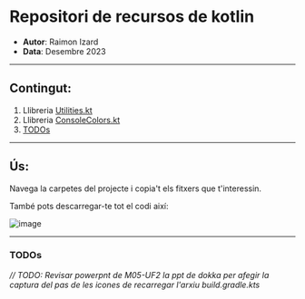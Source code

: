 # Repositori de recursos de kotlin
- **Autor**: Raimon Izard
- **Data**: Desembre 2023

---
## Contingut:
1. Llibreria [Utilities.kt](https://github.com/raimonizard/kotlin/blob/main/src/main/kotlin/Utilities.kt)
2. Llibreria [ConsoleColors.kt](https://github.com/raimonizard/kotlin/blob/main/src/main/kotlin/ConsoleColors.kt)
3. [TODOs](#todos)
---

## Ús:
Navega la carpetes del projecte i copia't els fitxers que t'interessin.

També pots descarregar-te tot el codi així:

![image](https://github.com/raimonizard/kotlin/assets/97727989/39687d98-faef-4257-b33f-f3b5748bd225)


---
<a id = "todos"></a>
### TODOs
*// TODO: Revisar powerpnt de M05-UF2 la ppt de dokka per afegir la captura del pas de les icones de recarregar l'arxiu build.gradle.kts*
